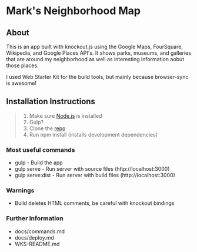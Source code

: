 # Mark's Neighborhood Map

## About

This is an app built with knockout.js using the Google Maps, FourSquare,
Wikipedia, and Google Places API's. It shows parks, museums, and galleries
that are around my neighborhood as well as interesting information aobut
those places.

I used Web Starter Kit for the build tools, but mainly because browser-sync
is awesome!

## Installation Instructions
>1. Make sure [Node.js](https://nodejs.org/) is installed
>2. Gulp?
>3. Clone the [repo](https://github.com/mrkjesus2/Neighborhood-Map)
>4. Run npm install (installs development dependencies)

### Most useful commands
* gulp - Build the app
* gulp serve - Run server with source files (http://localhost:3000)
* gulp serve:dist - Run server with build files (http://localhost:3000)

### Warnings
* Build deletes HTML comments, be careful with knockout bindings

### Further Information
* docs/commands.md
* docs/deploy.md
* WKS-README.md











<!-- End my Readme.md -->



